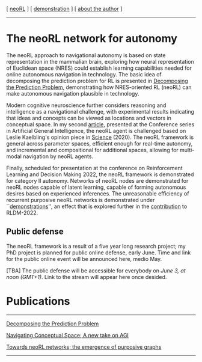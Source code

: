 [ [neoRL](index.md) ]   [ [demonstration](demonstrations.md) ]     [ [about the author](./about_the_author.md) ]

-------------------------------------------------------------------

# The neoRL network for autonomy 

The neoRL approach to navigational autonomy is based on state representation in the mammalian brain, 
exploring how neural representation of Euclidean space (NRES) could establish learning capabilities needed for online autonomous navigation in technology.
The basic idea of decomposing the prediction problem for RL is presented in 
[Decomposing the Prediction Problem](https://ar5iv.org/html/2106.15868), demonstrating how NRES-oriented RL (neoRL) can make autonomous navigation plausible in technology.

Modern cognitive neuroscience further considers reasoning and intelligence as a navigational challenge, 
with experimental results indicating that ideas and concepts can be viewed as locations and vectors in conceptual space.
In my second [article](https://ar5iv.org/abs/2202.09646), presented at the Conference series in Artificial General Intelligence, 
the neoRL agent is challenged based on Leslie Kaelbling's opinion piece in [Science](https://www.science.org/doi/abs/10.1126/science.aaz7597) (2020).
The neoRL framework is general across parameter spaces, efficient enough for real-time autonomy, and incremental and compositional for additional spaces,
    allowing for multi-modal navigation by neoRL agents.

Finally, scheduled for presentation at the conference on Reinforcement Learning and Decision Making 2022, the neoRL framework is demonstrated for category II autonomy.
Networks of neoRL nodes are demonstrated for neoRL nodes capable of latent learning, capable of forming autonomous desires based on experienced inferences.
The unreasonable efficiency of recurrent purposive neoRL networks is demonstrated under ``[demonstrations](demonstrations.md)'',
an effect that is explored further in the [contribution](https://ar5iv.org/abs/2202.12622) to RLDM-2022.

## Public defense
The neoRL framework is a result of a five year long research project; my PhD project is planned for public online defense, early June.
Time and link for the public online event will be announced here, medio May.

[TBA] The public defense will be accessible for everybody on *June 3, at noon (GMT+1)*. Link to the stream will appear here once desided.


# Publications

---------------------------------------

[Decomposing the Prediction Problem](https://ar5iv.org/html/2106.15868)

[Navigating Conceptual Space; A new take on AGI](https://ar5iv.org/abs/2202.09646)

[Towards neoRL networks; the emergence of purposive graphs](https://ar5iv.org/abs/2202.12622)

---------------------------------------


